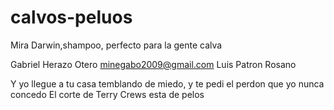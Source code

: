 # calvos-peluos
Mira Darwin,shampoo, perfecto para la gente calva


Gabriel Herazo Otero
minegabo2009@gmail.com
Luis Patron Rosano



Y yo llegue a tu casa temblando de miedo, y te pedi el perdon que yo nunca concedo
El corte de Terry Crews esta de pelos

